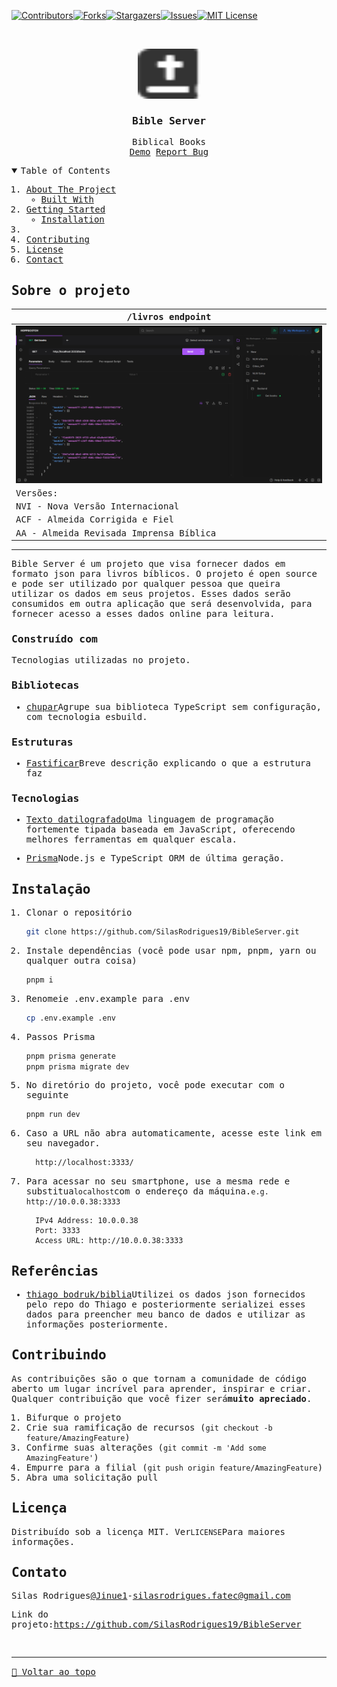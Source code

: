 [![Contributors][contributors-shield]][contributors-url][![Forks][forks-shield]][forks-url][![Stargazers][stars-shield]][stars-url][![Issues][issues-shield]][issues-url][![MIT License][license-shield]][license-url]

<!-- PROJECT LOGO -->

<br />
<samp>
<p align="center">
  <a href="https://github.com/SilasRodrigues19/BibleServer">
    <img src="./public/assets/logo.svg" alt="Logo" width="100" height="80">
  </a>

  <h3 align="center" id="bio">Bible Server</h3>

  <p align="center">
    Biblical Books
    <br />
    <a href="#">Demo</a>
    <a href="https://github.com/SilasRodrigues19/BibleServer/issues">Report Bug</a>
  </p>
</p>

<!-- TABLE OF CONTENTS -->

<details open="open">
  <summary>Table of Contents</summary>
  <ol>
    <li>
      <a href="#about-the-project">About The Project</a>
      <ul>
        <li><a href="#built-with">Built With</a></li>
      </ul>
    </li>
    <li>
      <a href="#getting-started">Getting Started</a>
      <ul>
        <li><a href="#installation">Installation</a></li>
      </ul>
    </li>
    <li><a href="#references"></a></li>
    <li><a href="#contributing">Contributing</a></li>
    <li><a href="#license">License</a></li>
    <li><a href="#contact">Contact</a></li>
  </ol>
</details>

<!-- ABOUT THE PROJECT -->

## Sobre o projeto

| /livros endpoint                               |
| ---------------------------------------------- |
| [![Preview][project-screenshot]][project-link] |
| Versões:                                       |
| NVI - Nova Versão Internacional                |
| ACF - Almeida Corrigida e Fiel                 |
| AA - Almeida Revisada Imprensa Bíblica         |

<hr>

Bible Server é um projeto que visa fornecer dados em formato json para livros bíblicos. O projeto é open source e pode ser utilizado por qualquer pessoa que queira utilizar os dados em seus projetos.
Esses dados serão consumidos em outra aplicação que será desenvolvida, para fornecer acesso a esses dados online para leitura.

### Construído com

Tecnologias utilizadas no projeto.

### Bibliotecas

-   [chupar](https://tsup.egoist.dev/)Agrupe sua biblioteca TypeScript sem configuração, com tecnologia esbuild.

### Estruturas

-   [Fastificar](https://fastify.dev/)Breve descrição explicando o que a estrutura faz

### Tecnologias

-   [Texto datilografado](https://www.typescriptlang.org/)Uma linguagem de programação fortemente tipada baseada em JavaScript, oferecendo melhores ferramentas em qualquer escala.

-   [Prisma](https://www.prisma.io/)Node.js e TypeScript ORM de última geração.

<!-- GETTING STARTED -->

## Instalação

1.  Clonar o repositório

    ```sh
    git clone https://github.com/SilasRodrigues19/BibleServer.git
    ```

2.  Instale dependências (você pode usar npm, pnpm, yarn ou qualquer outra coisa)

    ```sh
    pnpm i
    ```

3.  Renomeie .env.example para .env

    ```sh
    cp .env.example .env
    ```

4.  Passos Prisma

    ```sh
    pnpm prisma generate
    pnpm prisma migrate dev
    ```

5.  No diretório do projeto, você pode executar com o seguinte

    ```sh
    pnpm run dev
    ```

6.  Caso a URL não abra automaticamente, acesse este link em seu navegador.

    ```sh
      http://localhost:3333/
    ```

7.  Para acessar no seu smartphone, use a mesma rede e substitua`localhost`com o endereço da máquina.`e.g. http://10.0.0.38:3333`

          IPv4 Address: 10.0.0.38
          Port: 3333
          Access URL: http://10.0.0.38:3333

<!-- REFERENCES -->

## Referências

-   [thiago bodruk/biblia](https://github.com/thiagobodruk/biblia)Utilizei os dados json fornecidos pelo repo do Thiago e posteriormente serializei esses dados para preencher meu banco de dados e utilizar as informações posteriormente.

<!-- CONTRIBUTING -->

## Contribuindo

As contribuições são o que tornam a comunidade de código aberto um lugar incrível para aprender, inspirar e criar. Qualquer contribuição que você fizer será**muito apreciado**.

1.  Bifurque o projeto
2.  Crie sua ramificação de recursos (`git checkout -b feature/AmazingFeature`)
3.  Confirme suas alterações (`git commit -m 'Add some AmazingFeature'`)
4.  Empurre para a filial (`git push origin feature/AmazingFeature`)
5.  Abra uma solicitação pull

<!-- LICENSE -->

## Licença

Distribuído sob a licença MIT. Ver`LICENSE`Para maiores informações.

<!-- CONTACT -->

## Contato

Silas Rodrigues[@Jinue1](https://twitter.com/jinuye1)-[silasrodrigues.fatec@gmail.com](mailto:silasrodrigues.fatec@gmail.com)

Link do projeto:<https://github.com/SilasRodrigues19/BibleServer><br>

<!-- MARKDOWN LINKS & IMAGES -->

<!-- https://www.markdownguide.org/basic-syntax/#reference-style-links -->

[contributors-shield]: https://img.shields.io/github/contributors/SilasRodrigues19/BibleServer.svg?style=for-the-badge

[contributors-url]: https://github.com/SilasRodrigues19/BibleServer/graphs/contributors

[forks-shield]: https://img.shields.io/github/forks/SilasRodrigues19/BibleServer.svg?style=for-the-badge

[forks-url]: https://github.com/SilasRodrigues19/BibleServer/network/members

[stars-shield]: https://img.shields.io/github/stars/SilasRodrigues19/BibleServer.svg?style=for-the-badge

[stars-url]: https://github.com/SilasRodrigues19/BibleServer/stargazers

[issues-shield]: https://img.shields.io/github/issues/SilasRodrigues19/BibleServer.svg?style=for-the-badge

[issues-url]: https://github.com/SilasRodrigues19/BibleServer/issues

[license-shield]: https://img.shields.io/github/license/SilasRodrigues19/BibleServer.svg?style=for-the-badge

[license-url]: https://github.com/SilasRodrigues19/BibleServer/blob/master/LICENSE

[license-url]: https://github.com/SilasRodrigues19/BibleServer/blob/master/LICENSE.txt

[project-screenshot]: ./public/screenshots/preview.png

[project-link]: https://example.vercel.app

<br><hr>[🔼 Voltar ao topo](#bible-server)
